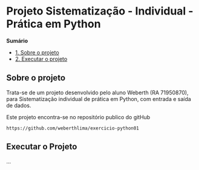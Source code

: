 # Projeto Sistematização - Individual - Prática em Python

**Sumário**

- [1. Sobre o projeto](#1-sobre-o-projeto)
- [2. Executar o projeto](#-2Executar-o-Projeto)

## Sobre o projeto

Trata-se de um projeto desenvolvido pelo aluno Weberth (RA 71950870), para Sistematização individual de prática em Python, com entrada e saída de dados.

Este projeto encontra-se no repositório publico do gitHub

```
https://github.com/weberthlima/exercicio-python01
```

## Executar o Projeto

...


